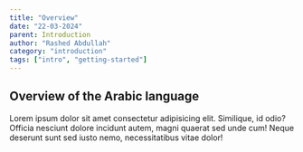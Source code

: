 ```yaml
---
title: "Overview"
date: "22-03-2024"
parent: Introduction
author: "Rashed Abdullah"
category: "introduction"
tags: ["intro", "getting-started"]
---
```


## Overview of the Arabic language

Lorem ipsum dolor sit amet consectetur adipisicing elit. Similique, id
odio? Officia nesciunt dolore incidunt autem, magni quaerat sed unde cum!
Neque deserunt sunt sed iusto nemo, necessitatibus vitae dolor!
